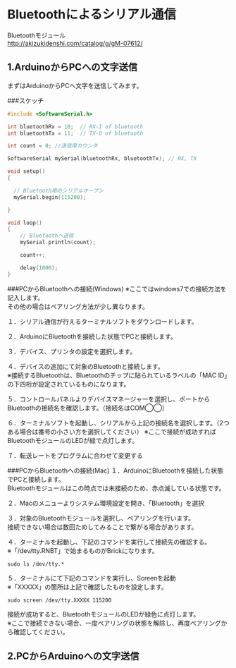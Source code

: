 # Bluetoothによるシリアル通信



Bluetoothモジュール
<br>
http://akizukidenshi.com/catalog/g/gM-07612/


## 1.ArduinoからPCへの文字送信

まずはArduinoからPCへ文字を送信してみます。

###スケッチ

```c
#include <SoftwareSerial.h>

int bluetoothRx = 10;  // RX-I of bluetooth
int bluetoothTx = 11;  // TX-O of bluetooth

int count = 0; //送信用カウンタ

SoftwareSerial mySerial(bluetoothRx, bluetoothTx); // RX, TX

void setup()  
{

  // Bluetooth用のシリアルオープン
  mySerial.begin(115200);

}

void loop()
{
    // Bluetoothへ送信
    mySerial.println(count);

    count++;

    delay(1000);
}
```

###PCからBluetoothへの接続(Windows)
※ここではwindows7での接続方法を記入します。<br>
その他の場合はペアリング方法が少し異なります。

１．シリアル通信が行えるターミナルソフトをダウンロードします。

２．ArduinoにBluetoothを接続した状態でPCと接続します。
<br>

３．デバイス、プリンタの設定を選択します。


４．デバイスの追加にて対象のBluetoothと接続します。
<br>※接続するBluetoothは、Bluetoothのチップに貼られているラベルの「MAC ID」の下四桁が設定されているものになります。

５．コントロールパネルよりデバイスマネージャーを選択し、ポートからBluetoothの接続名を確認します。（接続名はCOM◯◯）

６．ターミナルソフトを起動し、シリアルから上記の接続名を選択します。（2つある場合は番号の小さい方を選択してください）
※ここで接続が成功すればBluetoothモジュールのLEDが緑で点灯します。

７．転送レートをプログラムに合わせて変更する

###PCからBluetoothへの接続(Mac)
１．ArduinoにBluetoothを接続した状態でPCと接続します。
<br>
Bluetoothモジュールはこの時点では未接続のため、赤点滅している状態です。

２．Macのメニューよりシステム環境設定を開き、「Bluetooth」を選択

３．対象のBluetoothモジュールを選択し、ペアリングを行います。
<br>
接続できない場合は数回ためしてみることで繋がる場合があります。

４．ターミナルを起動し、下記のコマンドを実行して接続先の確認する。
<br>
※「/dev/tty.RNBT」で始まるものがBrickになります。
```
sudo ls /dev/tty.*
```

５．ターミナルにて下記のコマンドを実行し、Screenを起動 
<br>
※「XXXXX」の箇所は上記で確認したものを設定します。
```
sudo screen /dev/tty.XXXXX 115200
```
接続が成功すると、BluetoothモジュールのLEDが緑色に点灯します。
<br>
※ここで接続できない場合、一度ペアリングの状態を解除し、再度ペアリングから確認してください。




## 2.PCからArduinoへの文字送信



